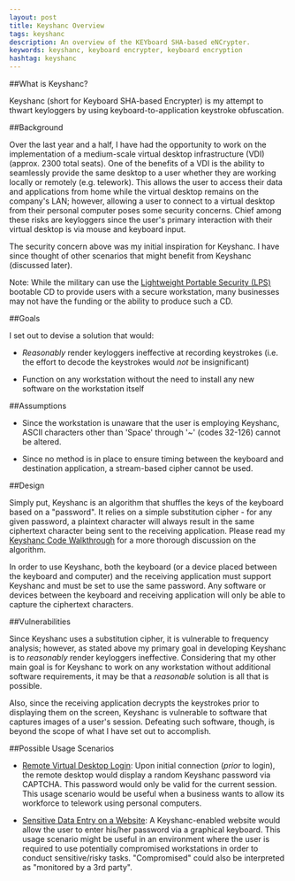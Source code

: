 ```yaml
---
layout: post
title: Keyshanc Overview
tags: keyshanc
description: An overview of the KEYboard SHA-based eNCrypter.
keywords: keyshanc, keyboard encrypter, keyboard encryption
hashtag: keyshanc
---
```

##What is Keyshanc?

Keyshanc \(short for Keyboard SHA-based Encrypter\) is my attempt to thwart keyloggers by using keyboard-to-application keystroke obfuscation.

##Background

Over the last year and a half, I have had the opportunity to work on the implementation of a medium-scale virtual desktop infrastructure \(VDI\) \(approx. 2300 total seats\). One of the benefits of a VDI is the ability to seamlessly provide the same desktop to a user whether they are working locally or remotely \(e.g. telework\). This allows the user to access their data and applications from home while the virtual desktop remains on the company's LAN; however, allowing a user to connect to a virtual desktop from their personal computer poses some security concerns. Chief among these risks are keyloggers since the user's primary interaction with their virtual desktop is via mouse and keyboard input.

The security concern above was my initial inspiration for Keyshanc. I have since thought of other scenarios that might benefit from Keyshanc \(discussed later\).

Note: While the military can use the [Lightweight Portable Security (LPS)](http://www.spi.dod.mil/lipose.htm) bootable CD to provide users with a secure workstation, many businesses may not have the funding or the ability to produce such a CD.

##Goals

I set out to devise a solution that would:

* <i>Reasonably</i> render keyloggers ineffective at recording keystrokes \(i.e. the effort to decode the keystrokes would <i>not</i> be insignificant\)

* Function on any workstation without the need to install any new software on the workstation itself

##Assumptions

* Since the workstation is unaware that the user is employing Keyshanc, ASCII characters other than 'Space' through '~' \(codes 32\-126\) cannot be altered.

* Since no method is in place to ensure timing between the keyboard and destination application, a stream-based cipher cannot be used.

##Design

Simply put, Keyshanc is an algorithm that shuffles the keys of the keyboard based on a "password". It relies on a simple substitution cipher \- for any given password, a plaintext character will always result in the same ciphertext character being sent to the receiving application. Please read my [Keyshanc Code Walkthrough](http://andrewcreed.com/2012/04/06/keyshanc-code-walkthrough.html) for a more thorough discussion on the algorithm.

In order to use Keyshanc, both the keyboard \(or a device placed between the keyboard and computer\) and the receiving application must support Keyshanc and must be set to use the same password. Any software or devices between the keyboard and receiving application will only be able to capture the ciphertext characters.

##Vulnerabilities

Since Keyshanc uses a substitution cipher, it is vulnerable to frequency analysis; however, as stated above my primary goal in developing Keyshanc is to <i>reasonably</i> render keyloggers ineffective. Considering that my other main goal is for Keyshanc to work on any workstation without additional software requirements, it may be that a <i>reasonable</i> solution is all that is possible.

Also, since the receiving application decrypts the keystrokes prior to displaying them on the screen, Keyshanc is vulnerable to software that captures images of a user's session. Defeating such software, though, is beyond the scope of what I have set out to accomplish.

##Possible Usage Scenarios

* <u>Remote Virtual Desktop Login</u>: Upon initial connection \(<i>prior</i> to login\), the remote desktop would display a random Keyshanc password via CAPTCHA. This password would only be valid for the current session. This usage scenario would be useful when a business wants to allow its workforce to telework using personal computers.

* <u>Sensitive Data Entry on a Website</u>: A Keyshanc\-enabled website would allow the user to enter his/her password via a graphical keyboard. This usage scenario might be useful in an environment where the user is required to use potentially compromised workstations in order to conduct sensitive/risky tasks. "Compromised" could also be interpreted as "monitored by a 3rd party".
